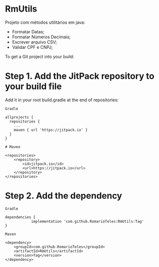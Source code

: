# RmUtils
Projeto com métodos utilitários em java:
- Formatar Datas;
- Formatar Números Decimais;
- Escrever arquivo CSV;
- Validar CPF e CNPJ;

To get a Git project into your build:

# Step 1. Add the JitPack repository to your build file

Add it in your root build.gradle at the end of repositories:
```
Gradle

allprojects {
  repositories {
    ...
    maven { url 'https://jitpack.io' }
  }
}

# Maven

<repositories>
	<repository>
	    <id>jitpack.io</id>
	    <url>https://jitpack.io</url>
	</repository>
</repositories>

```
  
  
# Step 2. Add the dependency
```
Gradle

dependencies {
	        implementation 'com.github.RomarioTeles:RmUtils:Tag'
}

Maven

<dependency>
    <groupId>com.github.RomarioTeles</groupId>
    <artifactId>RmUtils</artifactId>
    <version>Tag</version>
</dependency>

```


